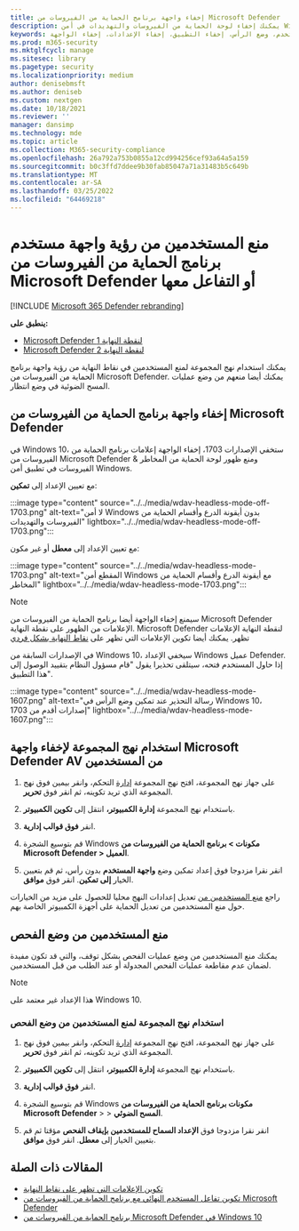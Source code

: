 ```yaml
---
title: إخفاء واجهة برنامج الحماية من الفيروسات من Microsoft Defender
description: يمكنك إخفاء لوحة الحماية من الفيروسات والتهديدات في أمن Windows التطبيق.
keywords: تأمين واجهة المستخدم، وضع الرأس، إخفاء التطبيق، إخفاء الإعدادات، إخفاء الواجهة
ms.prod: m365-security
ms.mktglfcycl: manage
ms.sitesec: library
ms.pagetype: security
ms.localizationpriority: medium
author: denisebmsft
ms.author: deniseb
ms.custom: nextgen
ms.date: 10/18/2021
ms.reviewer: ''
manager: dansimp
ms.technology: mde
ms.topic: article
ms.collection: M365-security-compliance
ms.openlocfilehash: 26a792a753b0855a12cd994256cef93a64a5a159
ms.sourcegitcommit: b0c3ffd7ddee9b30fab85047a71a31483b5c649b
ms.translationtype: MT
ms.contentlocale: ar-SA
ms.lasthandoff: 03/25/2022
ms.locfileid: "64469218"
---
```

# <a name="prevent-users-from-seeing-or-interacting-with-the-microsoft-defender-antivirus-user-interface"></a>منع المستخدمين من رؤية واجهة مستخدم برنامج الحماية من الفيروسات من Microsoft Defender أو التفاعل معها

[!INCLUDE [Microsoft 365 Defender rebranding](../../includes/microsoft-defender.md)]


**ينطبق على:**
- [Microsoft Defender لنقطة النهاية 1](https://go.microsoft.com/fwlink/p/?linkid=2154037)
- [Microsoft Defender لنقطة النهاية 2](https://go.microsoft.com/fwlink/p/?linkid=2154037)

يمكنك استخدام نهج المجموعة لمنع المستخدمين في نقاط النهاية من رؤية واجهة برنامج الحماية من الفيروسات من Microsoft Defender. يمكنك أيضا منعهم من وضع عمليات المسح الضوئية في وضع انتظار.

## <a name="hide-the-microsoft-defender-antivirus-interface"></a>إخفاء واجهة برنامج الحماية من الفيروسات من Microsoft Defender

في Windows 10، ستخفي الإصدارات 1703، إخفاء الواجهة إعلامات برنامج الحماية من الفيروسات من Microsoft Defender ومنع ظهور لوحة الحماية من المخاطر & الفيروسات في تطبيق أمن Windows.

مع تعيين الإعداد إلى **تمكين**:

:::image type="content" source="../../media/wdav-headless-mode-off-1703.png" alt-text="لا أمن Windows بدون أيقونة الدرع وأقسام الحماية من الفيروسات والتهديدات" lightbox="../../media/wdav-headless-mode-off-1703.png":::

مع تعيين الإعداد إلى **معطل** أو غير مكون:

:::image type="content" source="../../media/wdav-headless-mode-1703.png" alt-text="المقطع أمن Windows مع أيقونة الدرع وأقسام الحماية من المخاطر" lightbox="../../media/wdav-headless-mode-1703.png":::

> [!NOTE]
> سيمنع إخفاء الواجهة أيضا برنامج الحماية من الفيروسات من Microsoft Defender الإعلامات من الظهور على نقطة النهاية. Microsoft Defender لنقطة النهاية الإعلامات تظهر. يمكنك أيضا تكوين الإعلامات التي تظهر على [نقاط النهاية بشكل فردي](configure-notifications-microsoft-defender-antivirus.md)

في الإصدارات السابقة من Windows 10، سيخفي الإعداد Windows عميل Defender. إذا حاول المستخدم فتحه، سيتلقى تحذيرا يقول "قام مسؤول النظام بتقييد الوصول إلى هذا التطبيق".

:::image type="content" source="../../media/wdav-headless-mode-1607.png" alt-text="رسالة التحذير عند تمكين وضع الرأس في Windows 10، إصدارات أقدم من 1703" lightbox="../../media/wdav-headless-mode-1607.png":::

## <a name="use-group-policy-to-hide-the-microsoft-defender-av-interface-from-users"></a>استخدام نهج المجموعة لإخفاء واجهة Microsoft Defender AV من المستخدمين

1. على جهاز نهج المجموعة، افتح نهج المجموعة [إدارة](/previous-versions/windows/desktop/gpmc/group-policy-management-console-portal) التحكم، وانقر بيمين فوق نهج المجموعة الذي تريد تكوينه، ثم انقر فوق **تحرير**.

2. باستخدام نهج المجموعة **إدارة الكمبيوتر،** انتقل إلى **تكوين الكمبيوتر**.

3. انقر **فوق قوالب إدارية**.

4. قم بتوسيع الشجرة Windows **مكونات > برنامج الحماية من الفيروسات من Microsoft Defender > العميل**.

5. انقر نقرا مزدوجا فوق إعداد تمكين وضع **واجهة المستخدم** بدون رأس، ثم قم بتعيين الخيار **إلى تمكين**. انقر فوق **موافق**.

راجع [منع المستخدمين من](configure-local-policy-overrides-microsoft-defender-antivirus.md) تعديل إعدادات النهج محليا للحصول على مزيد من الخيارات حول منع المستخدمين من تعديل الحماية على أجهزة الكمبيوتر الخاصة بهم.

## <a name="prevent-users-from-pausing-a-scan"></a>منع المستخدمين من وضع الفحص

يمكنك منع المستخدمين من وضع عمليات الفحص بشكل توقف، والتي قد تكون مفيدة لضمان عدم مقاطعة عمليات الفحص المجدولة أو عند الطلب من قبل المستخدمين.

> [!NOTE]
> هذا الإعداد غير معتمد على Windows 10.

### <a name="use-group-policy-to-prevent-users-from-pausing-a-scan"></a>استخدام نهج المجموعة لمنع المستخدمين من وضع الفحص

1. على جهاز نهج المجموعة، افتح نهج المجموعة [إدارة](/previous-versions/windows/desktop/gpmc/group-policy-management-console-portal) التحكم، وانقر بيمين فوق نهج المجموعة الذي تريد تكوينه، ثم انقر فوق **تحرير**.

2. باستخدام نهج المجموعة **إدارة الكمبيوتر،** انتقل إلى **تكوين الكمبيوتر**.

3. انقر **فوق قوالب إدارية**.

4. قم بتوسيع الشجرة Windows **مكونات برنامج الحماية من الفيروسات من Microsoft Defender** \>  \> **المسح الضوئي**.

5. انقر نقرا مزدوجا فوق **الإعداد السماح للمستخدمين بإيقاف الفحص** مؤقتا ثم قم بتعيين الخيار إلى **معطل**. انقر فوق **موافق**.

## <a name="related-articles"></a>المقالات ذات الصلة

- [تكوين الإعلامات التي تظهر على نقاط النهاية](configure-notifications-microsoft-defender-antivirus.md)
- [تكوين تفاعل المستخدم النهائي مع برنامج الحماية من الفيروسات من Microsoft Defender](configure-end-user-interaction-microsoft-defender-antivirus.md)
- [برنامج الحماية من الفيروسات من Microsoft Defender في Windows 10](microsoft-defender-antivirus-in-windows-10.md)
